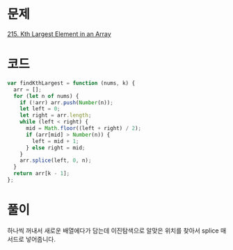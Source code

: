 # 문제

[215. Kth Largest Element in an Array](https://leetcode.com/problems/kth-largest-element-in-an-array/description/)

# 코드

```js
var findKthLargest = function (nums, k) {
  arr = [];
  for (let n of nums) {
    if (!arr) arr.push(Number(n));
    let left = 0;
    let right = arr.length;
    while (left < right) {
      mid = Math.floor((left + right) / 2);
      if (arr[mid] > Number(n)) {
        left = mid + 1;
      } else right = mid;
    }
    arr.splice(left, 0, n);
  }
  return arr[k - 1];
};
```

# 풀이

하나씩 꺼내서 새로운 배열에다가 담는데 이진탐색으로 알맞은 위치를 찾아서 splice 매서드로 넣어줍니다.
